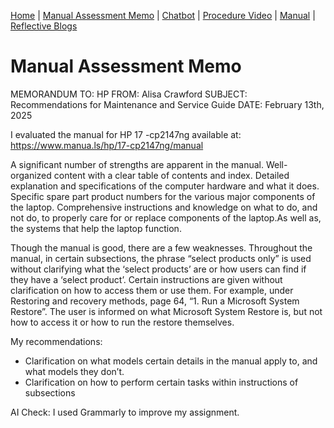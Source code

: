 [Home](index.md) | [Manual Assessment Memo](manual_assessment_memo.md) | [Chatbot](chatbot.md) | [Procedure Video](procedure_video.md) | [Manual](manual.md) | [Reflective Blogs](reflective_blogs.md) 

# Manual Assessment Memo

MEMORANDUM 
TO: HP
FROM: Alisa Crawford
SUBJECT: Recommendations for Maintenance and Service Guide 
DATE: February 13th, 2025

I evaluated the manual for HP 17 -cp2147ng available at: https://www.manua.ls/hp/17-cp2147ng/manual  

A significant number of strengths are apparent in the manual. Well-organized content with a clear table of contents and index. Detailed explanation and specifications of the computer hardware and what it does. Specific spare part product numbers for the various major components of the laptop. Comprehensive instructions and knowledge on what to do, and not do, to properly care for or replace components of the laptop.As well as, the systems that help the laptop function. 

Though the manual is good, there are a few weaknesses. Throughout the manual, in certain subsections, the phrase “select products only” is used without clarifying what the ‘select products’ are or how users can find if they have a ‘select product’. Certain instructions are given without clarification on how to access them or use them. For example, under Restoring and recovery methods, page 64, “1. Run a Microsoft System Restore”. The user is informed on what Microsoft System Restore is, but not how to access it or how to run the restore themselves.

My recommendations:
- Clarification on what models certain details in the manual apply to, and what models they don’t. 
- Clarification on how to perform certain tasks within instructions of subsections 

AI Check: I used Grammarly to improve my assignment.

